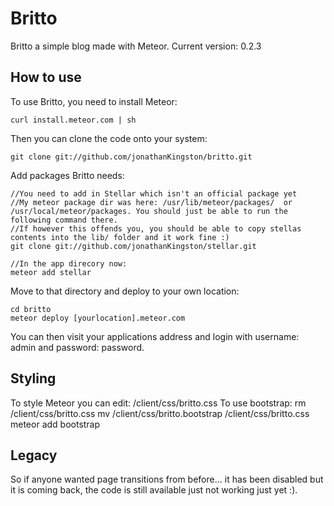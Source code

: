 Britto
======

Britto a simple blog made with Meteor.
Current version: 0.2.3

How to use
----------

To use Britto, you need to install Meteor:

    curl install.meteor.com | sh

Then you can clone the code onto your system:

    git clone git://github.com/jonathanKingston/britto.git

Add packages Britto needs:

    //You need to add in Stellar which isn't an official package yet
    //My meteor package dir was here: /usr/lib/meteor/packages/  or  /usr/local/meteor/packages. You should just be able to run the following command there.
    //If however this offends you, you should be able to copy stellas contents into the lib/ folder and it work fine :)
    git clone git://github.com/jonathanKingston/stellar.git
    
    //In the app direcory now:
    meteor add stellar

Move to that directory and deploy to your own location:

    cd britto
    meteor deploy [yourlocation].meteor.com

You can then visit your applications address and login with username: admin and password: password.

Styling
-------

To style Meteor you can edit: /client/css/britto.css
To use bootstrap:
  rm /client/css/britto.css
  mv /client/css/britto.bootstrap /client/css/britto.css
  meteor add bootstrap


Legacy
------
So if anyone wanted page transitions from before... it has been disabled but it is coming back, the code is still available just not working just yet :).